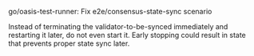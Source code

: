 go/oasis-test-runner: Fix e2e/consensus-state-sync scenario

Instead of terminating the validator-to-be-synced immediately and restarting
it later, do not even start it. Early stopping could result in state that
prevents proper state sync later.
